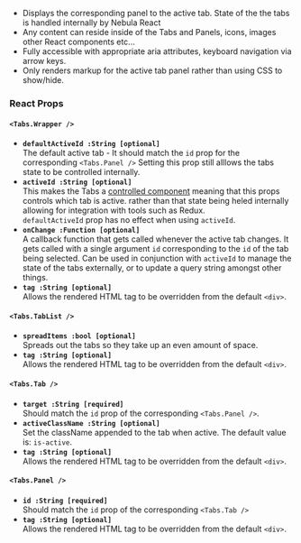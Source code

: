 * Displays the corresponding panel to the active tab.  State of the the tabs is handled internally by Nebula React
* Any content can reside inside of the Tabs and Panels, icons, images other React components etc...
* Fully accessible with appropriate aria attributes, keyboard navigation via arrow keys.
* Only renders markup for the active tab panel rather than using CSS to show/hide.

### React Props
#### `<Tabs.Wrapper />`
* **`defaultActiveId :String [optional]`**  
The default active tab - It should match the `id` prop for the corresponding `<Tabs.Panel />` Setting this prop still alllows the tabs state to be controlled internally.
* **`activeId :String [optional]`**  
This makes the Tabs a [controlled component](https://facebook.github.io/react/docs/forms.html#controlled-components) meaning that this props controls which tab is active.
rather than that state being heled internally allowing for integration with tools such as Redux.  
`defaultActiveId` prop has no effect when using `activeId`.
* **`onChange :Function [optional]`**  
A callback function that gets called whenever the active tab changes.  It gets called with a single argument `id` corresponding to the `id` of the tab being selected.
Can be used in conjunction with `activeId` to manage the state of the tabs externally, or to update a query string amongst other things.
* **`tag :String [optional]`**  
Allows the rendered HTML tag to be overridden from the default `<div>`.

#### `<Tabs.TabList />`
* **`spreadItems :bool [optional]`**  
Spreads out the tabs so they take up an even amount of space.
* **`tag :String [optional]`**  
Allows the rendered HTML tag to be overridden from the default `<div>`.

#### `<Tabs.Tab />`
* **`target :String [required]`**  
Should match the `id` prop of the corresponding `<Tabs.Panel />`.
* **`activeClassName :String [optional]`**  
Set the className appended to the tab when active. The default value is: `is-active`.
* **`tag :String [optional]`**  
Allows the rendered HTML tag to be overridden from the default `<div>`.

#### `<Tabs.Panel />`
* **`id :String [required]`**  
Should match the `id` prop of the corresponding `<Tabs.Tab />`
* **`tag :String [optional]`**  
Allows the rendered HTML tag to be overridden from the default `<div>`.
